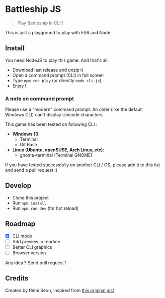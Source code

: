# Battleship JS

> Play Battleship in CLI !

This is just a playground to play with ES6 and Node


## Install

You need NodeJS to play this game. And that's all.

- Download last release and unzip it
- Open a command prompt (CLI) in full screen
- Type `npm run play` (or directly `node cli.js`)
- Enjoy !


### A note on command prompt

Please use a "modern" command prompt. An older (like the default Windows CLI) can't display Unicode characters.

This game has been tested on following CLI :

- **Windows 10**:
  - Terminal
  - Git Bash
- **Linux (Ubuntu, openSUSE, Arch Linux, etc)**:
  - gnome-terminal (Terminal GNOME)

If you have tested successfully on another CLI / OS, please add it to this list and send a pull request :)


## Develop

- Clone this project
- Run `npm install`
- Run `npm run dev` (for hot reload)



## Roadmap

- [x] CLI mode
- [ ] Add preview in readme
- [ ] Better CLI graphics
- [ ] Browser version

Any idea ? Send pull request !


## Credits

Created by Rémi Séon, inspired from [this original gist](https://gist.github.com/lizparody/528badd08958943a7d309195b824f25d)
